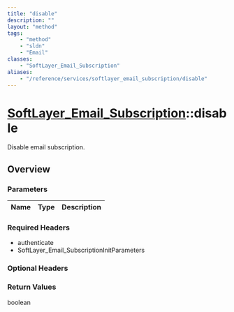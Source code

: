 ```yaml
---
title: "disable"
description: ""
layout: "method"
tags:
    - "method"
    - "sldn"
    - "Email"
classes:
    - "SoftLayer_Email_Subscription"
aliases:
    - "/reference/services/softlayer_email_subscription/disable"
---
```

# [SoftLayer_Email_Subscription](/reference/services/SoftLayer_Email_Subscription)::disable

Disable email subscription.


## Overview 


### Parameters 
|Name | Type | Description |
| --- | --- | --- |


### Required Headers
* authenticate
* SoftLayer_Email_SubscriptionInitParameters

### Optional Headers

### Return Values
boolean

